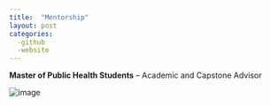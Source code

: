 ```yaml
---
title:  "Mentorship"
layout: post
categories: 
  -github
  -website
---
```


**Master of Public Health Students** – Academic and Capstone Advisor

![image](https://github.com/victorflorez/victorflorez.github.io/assets/100101223/989b635b-1b4d-46a6-941e-f5d75e6e9257)

